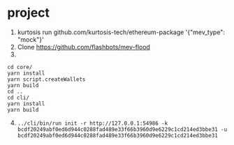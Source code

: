 # project

1. kurtosis run github.com/kurtosis-tech/ethereum-package '{"mev_type": "mock"}'
2. Clone https://github.com/flashbots/mev-flood
3.
```
cd core/
yarn install
yarn script.createWallets
yarn build
cd ..
cd cli/
yarn install
yarn build
```
4. `../cli/bin/run init -r http://127.0.0.1:54986 -k bcdf20249abf0ed6d944c0288fad489e33f66b3960d9e6229c1cd214ed3bbe31 -u bcdf20249abf0ed6d944c0288fad489e33f66b3960d9e6229c1cd214ed3bbe31`
